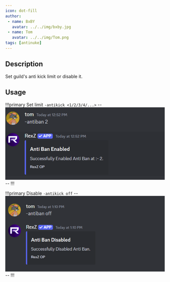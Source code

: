 ```yaml
---
icon: dot-fill
author:
 - name: BxBY
   avatar: ../../img/bxby.jpg
 - name: Tom
   avatar: ../../img/Tom.png
tags: [antinuke]
---
```


## Description
Set guild's anti kick limit or disable it.

## Usage
!!!primary Set limit
`-antikick <1/2/3/4/...>`
--![antikick limit](../../img/Commands/AutoMod/antiban.png)--
!!!

!!!primary Disable
`-antikick off`
--![antikick off](../../img/Commands/AutoMod/antibanoff.png)--
!!!